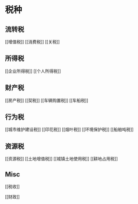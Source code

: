 # 税种


## 流转税
[[增值税]]
[[消费税]]
[[关税]]
## 所得税
[[企业所得税]]
[[个人所得税]]

## 财产税
[[房产税]]
[[契税]]
[[车辆购置税]]
[[车船税]]

## 行为税
[[城市维护建设税]]
[[印花税]]
[[烟叶税]]
[[环境保护税]]
[[船舶吨税]]

## 资源税

[[资源税]]
[[土地增值税]]
[[城镇土地使用税]]
[[耕地占用税]]



## Misc

[[税收]]

[[财政]]



